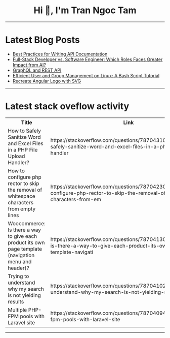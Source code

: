 <h1 align="center">Hi 👋, I'm Tran Ngoc Tam</h1>

---

# Latest Blog Posts 
<!-- BLOG-POST-LIST:START -->
- [Best Practices for Writing API Documentation](https://dev.to/irhose/best-practices-for-writing-api-documentation-gc9)
- [Full-Stack Developer vs. Software Engineer: Which Roles Faces Greater Impact from AI?](https://dev.to/ryoichihomma/full-stack-developer-vs-software-engineer-which-roles-faces-greater-impact-from-ai-232e)
- [GraphQL and REST API](https://dev.to/logto/graphql-and-rest-api-5c43)
- [Efficient User and Group Management on Linux: A Bash Script Tutorial](https://dev.to/linsmed/efficient-user-and-group-management-on-linux-a-bash-script-tutorial-4k16)
- [Recreate Angular Logo with SVG](https://dev.to/dindustack/recreate-angular-logo-with-svg-n66)
<!-- BLOG-POST-LIST:END -->

---

# Latest stack oveflow activity
<table>
  <tr><th>Title</th><th>Link</th></tr>
  <!-- STACKOVERFLOW:START --><tr><td>How to Safely Sanitize Word and Excel Files in a PHP File Upload Handler?</td><td>https://stackoverflow.com/questions/78704310/how-to-safely-sanitize-word-and-excel-files-in-a-php-file-upload-handler</td></tr><tr><td>How to configure php rector to skip the removal of whitespace characters from empty lines</td><td>https://stackoverflow.com/questions/78704230/how-to-configure-php-rector-to-skip-the-removal-of-whitespace-characters-from-em</td></tr><tr><td>Woocommerce: Is there a way to give each product its own page template &lpar;navigation menu and header&rpar;?</td><td>https://stackoverflow.com/questions/78704130/woocommerce-is-there-a-way-to-give-each-product-its-own-page-template-navigati</td></tr><tr><td>Trying to understand why my search is not yielding results</td><td>https://stackoverflow.com/questions/78704102/trying-to-understand-why-my-search-is-not-yielding-results</td></tr><tr><td>Multiple PHP-FPM pools with Laravel site</td><td>https://stackoverflow.com/questions/78704094/multiple-php-fpm-pools-with-laravel-site</td></tr><!-- STACKOVERFLOW:END -->
</table>

---


